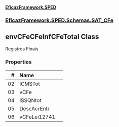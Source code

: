#### [EficazFramework.SPED](EficazFrameworkSPED.md 'EficazFramework SPED')
### [EficazFramework.SPED.Schemas.SAT_CFe](EficazFramework.SPED.Schemas.SAT_CFe.md 'EficazFramework.SPED.Schemas.SAT_CFe')

## envCFeCFeInfCFeTotal Class

Registros Finais
### Properties

| # | Name | |
| ---: | :--- | :--- |
| 02 | ICMSTot |  |
| 03 | vCFe |  |
| 04 | ISSQNtot |  |
| 05 | DescAcrEntr |  |
| 06 | vCFeLei12741 |  |

